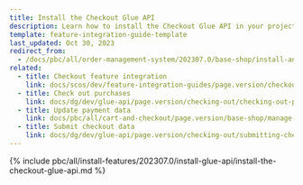 ```yaml
---
title: Install the Checkout Glue API
description: Learn how to install the Checkout Glue API in your project
template: feature-integration-guide-template
last_updated: Oct 30, 2023
redirect_from:
  - /docs/pbc/all/order-management-system/202307.0/base-shop/install-and-update/install-glue-api/install-the-checkout-glue-api.html
related:
  - title: Checkout feature integration
    link: docs/scos/dev/feature-integration-guides/page.version/checkout-feature-integration.html
  - title: Check out purchases
    link: docs/dg/dev/glue-api/page.version/checking-out/checking-out-purchases.html
  - title: Update payment data
    link: docs/pbc/all/cart-and-checkout/page.version/base-shop/manage-using-glue-api/check-out/glue-api-update-payment-data.html
  - title: Submit checkout data
    link: docs/dg/dev/glue-api/page.version/checking-out/submitting-checkout-data.html
---
```


{% include pbc/all/install-features/202307.0/install-glue-api/install-the-checkout-glue-api.md %} <!-- To edit, see /_includes/pbc/all/install-features/202307.0/install-glue-api/install-the-checkout-glue-api.md -->

